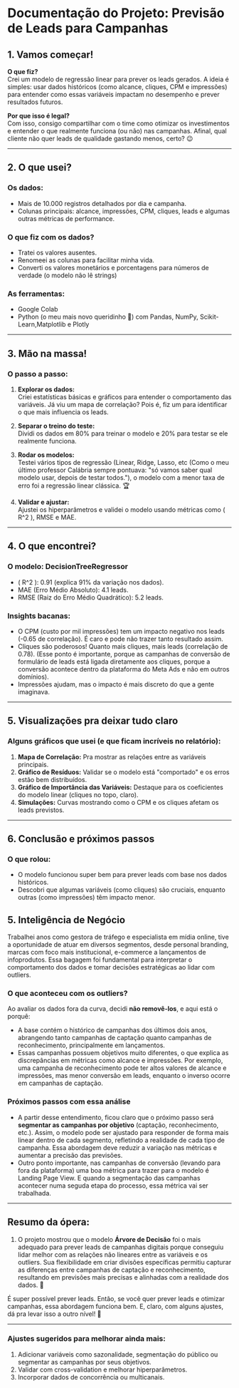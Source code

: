 # Documentação do Projeto: Previsão de Leads para Campanhas

## 1. Vamos começar!
**O que fiz?**  
Crei um modelo de regressão linear para prever os leads gerados. A ideia é simples: usar dados históricos (como alcance, cliques, CPM e impressões) para entender como essas variáveis impactam no desempenho e prever resultados futuros.

**Por que isso é legal?**  
Com isso, consigo compartilhar com o time como otimizar os investimentos e entender o que realmente funciona (ou não) nas campanhas. Afinal, qual cliente não quer leads de qualidade gastando menos, certo? 😉

---

## 2. O que usei?
### **Os dados:**  
- Mais de 10.000 registros detalhados por dia e campanha.  
- Colunas principais: alcance, impressões, CPM, cliques, leads e algumas outras métricas de performance.  

### **O que fiz com os dados?**  
- Tratei os valores ausentes.  
- Renomeei as colunas para facilitar minha vida.  
- Converti os valores monetários e porcentagens para números de verdade (o modelo não lê strings)

### **As ferramentas:**  
- Google Colab
- Python (o meu mais novo queridinho 🐍) com Pandas, NumPy, Scikit-Learn,Matplotlib e Plotly

---

## 3. Mão na massa!
### **O passo a passo:**  
1. **Explorar os dados:**  
   Criei estatísticas básicas e gráficos para entender o comportamento das variáveis. Já viu um mapa de correlação? Pois é, fiz um para identificar o que mais influencia os leads.  

2. **Separar o treino do teste:**  
   Dividi os dados em 80% para treinar o modelo e 20% para testar se ele realmente funciona.  

3. **Rodar os modelos:**  
   Testei vários tipos de regressão (Linear, Ridge, Lasso, etc (Como o meu último professor Calábria sempre pontuava: "só vamos saber qual modelo usar, depois de testar todos."), o modelo com a menor taxa de erro foi a regressão linear clássica. 🏆  

4. **Validar e ajustar:**  
   Ajustei os hiperparâmetros e validei o modelo usando métricas como \( R^2 \), RMSE e MAE.  

---

## 4. O que encontrei?
### **O modelo: DecisionTreeRegressor**  
- \( R^2 \): 0.91 (explica 91% da variação nos dados).  
- MAE (Erro Médio Absoluto): 4.1 leads.  
- RMSE (Raiz do Erro Médio Quadrático): 5.2 leads. 

### **Insights bacanas:**  
- O CPM (custo por mil impressões) tem um impacto negativo nos leads (-0.65 de correlação). É caro e pode não trazer tanto resultado assim.  
- Cliques são poderosos! Quanto mais cliques, mais leads (correlação de 0.78).  (Esse ponto é importante, porque as campanhas de conversão de formulário de leads está ligada diretamente aos cliques, porque a conversão acontece dentro da plataforma do Meta Ads e não em outros domínios).
- Impressões ajudam, mas o impacto é mais discreto do que a gente imaginava.  

---

## 5. Visualizações pra deixar tudo claro
### **Alguns gráficos que usei (e que ficam incríveis no relatório):**  
1. **Mapa de Correlação:** Pra mostrar as relações entre as variáveis principais.  
2. **Gráfico de Resíduos:** Validar se o modelo está "comportado" e os erros estão bem distribuídos.  
3. **Gráfico de Importância das Variáveis:** Destaque para os coeficientes do modelo linear (cliques no topo, claro).  
4. **Simulações:** Curvas mostrando como o CPM e os cliques afetam os leads previstos.  

---

## 6. Conclusão e próximos passos
### **O que rolou:**  
- O modelo funcionou super bem para prever leads com base nos dados históricos.  
- Descobri que algumas variáveis (como cliques) são cruciais, enquanto outras (como impressões) têm impacto menor.  

## 5. Inteligência de Negócio

Trabalhei anos como gestora de tráfego e especialista em mídia online, tive a oportunidade de atuar em diversos segmentos, desde personal branding, marcas com foco mais institucional, e-commerce a lançamentos de infoprodutos. Essa bagagem foi fundamental para interpretar o comportamento dos dados e tomar decisões estratégicas ao lidar com outliers.

### **O que aconteceu com os outliers?**
Ao avaliar os dados fora da curva, decidi **não removê-los**, e aqui está o porquê:  
- A base contém o histórico de campanhas dos últimos dois anos, abrangendo tanto campanhas de captação quanto campanhas de reconhecimento, principalmente em lançamentos.  
- Essas campanhas possuem objetivos muito diferentes, o que explica as discrepâncias em métricas como alcance e impressões. Por exemplo, uma campanha de reconhecimento pode ter altos valores de alcance e impressões, mas menor conversão em leads, enquanto o inverso ocorre em campanhas de captação.  

### **Próximos passos com essa análise**
- A partir desse entendimento, ficou claro que o próximo passo será **segmentar as campanhas por objetivo** (captação, reconhecimento, etc.). Assim, o modelo pode ser ajustado para responder de forma mais linear dentro de cada segmento, refletindo a realidade de cada tipo de campanha. Essa abordagem deve reduzir a variação nas métricas e aumentar a precisão das previsões.
- Outro ponto importante, nas campanhas de conversão (levando para fora da plataforma) uma boa métrica para trazer para o modelo é Landing Page View. E quando a segmentação das campanhas acontecer numa seguda etapa do processo, essa métrica vai ser trabalhada. 

---

## **Resumo da ópera:** 
1. O projeto mostrou que o modelo **Árvore de Decisão** foi o mais adequado para prever leads de campanhas digitais porque conseguiu lidar melhor com as relações não lineares entre as variáveis e os outliers. Sua flexibilidade em criar divisões específicas permitiu capturar as diferenças entre campanhas de captação e reconhecimento, resultando em previsões mais precisas e alinhadas com a realidade dos dados. 🚀  

É super possível prever leads. Então, se você quer prever leads e otimizar campanhas, essa abordagem funciona bem. E, claro, com alguns ajustes, dá pra levar isso a outro nível! 🚀

---

### **Ajustes sugeridos para melhorar ainda mais:**
1. Adicionar variáveis como sazonalidade, segmentação do público ou segmentar as campanhas por seus objetivos. 
3. Validar com cross-validation e melhorar hiperparâmetros.  
4. Incorporar dados de concorrência ou multicanais. 
